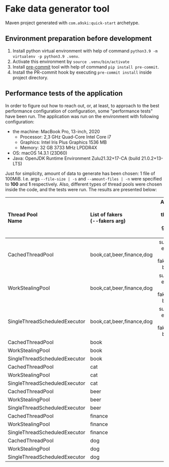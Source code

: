 # Fake data generator tool
Maven project generated with `com.a9ski:quick-start` archetype.

## Environment preparation before development

1. Install python virtual environment with help of command `python3.9 -m virtualenv -p python3.9 .venv`.
2. Activate this environment by `source .venv/bin/activate`
3. Install [pre-commit](https://pre-commit.com/) tool with help of command `pip install pre-commit`.
4. Install the PR-commit hook by executing `pre-commit install` inside project directory.

## Performance tests of the application
In order to figure out how to reach out, or, at least, to approach to the best performance configuration of configuration, some "performance tests" have been run. The application was run on the environment with following configuration:
* the machine: MacBook Pro, 13-inch, 2020
  * Processor: 2,3 GHz Quad-Core Intel Core i7
  * Graphics: Intel Iris Plus Graphics 1536 MB
  * Memory: 32 GB 3733 MHz LPDDR4X
* OS: macOS 14.3.1 (23D60)
* Java: OpenJDK Runtime Environment Zulu21.32+17-CA (build 21.0.2+13-LTS)

Just for simplicity, amount of data to generate has been chosen: 1 file of 100MiB. I.e. args `--file-size | -s` and `--amount-files | -n` were specified to **100** and **1** respectively. Also, different types of thread pools were chosen inside the code, and the tests were run. The results are presented below:

| Thread Pool<br/>Name          | List of fakers<br/>(--fakers arg) | Amount of threads <br/>for getting data | Elapsed time |
|:------------------------------|:----------------------------------|:---------------------------------------:|:------------:|
| CachedThreadPool              | book,cat,beer,finance,dog         | sum from each of used fakers(see below) |   0:01:16    |
| WorkStealingPool              | book,cat,beer,finance,dog         | sum from each of used fakers(see below) |   0:01:02    |
| SingleThreadScheduledExecutor | book,cat,beer,finance,dog         | sum from each of used fakers(see below) |   0:04:28    |
| CachedThreadPool              | book                              |                    2                    |   0:00:23    |
| WorkStealingPool              | book                              |                    2                    |   0:00:31    |
| SingleThreadScheduledExecutor | book                              |                    2                    |   0:00:43    |
| CachedThreadPool              | cat                               |                    1                    |   0:00:12    |
| WorkStealingPool              | cat                               |                    1                    |   0:00:09    |
| SingleThreadScheduledExecutor | cat                               |                    1                    |   0:00:12    |
| CachedThreadPool              | beer                              |                    1                    |   0:00:10    |
| WorkStealingPool              | beer                              |                    1                    |   0:00:08    |
| SingleThreadScheduledExecutor | beer                              |                    1                    |   0:00:12    |
| CachedThreadPool              | finance                           |                    3                    |   0:07:03    |
| WorkStealingPool              | finance                           |                    3                    |   0:07:48    |
| SingleThreadScheduledExecutor | finance                           |                    3                    |   0:25:10    |
| CachedThreadPool              | dog                               |                    2                    |   0:00:28    |
| WorkStealingPool              | dog                               |                    2                    |   0:00:17    |
| SingleThreadScheduledExecutor | dog                               |                    2                    |   0:00:22    |
